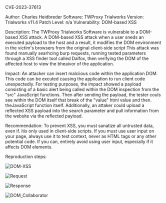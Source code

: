 CVE-2023-37613

Author: Charles Heidbreder
Software: TWProxy Trialworks
Version: Trialworks v11.4
Patch Level: n/a
Vulnerability: DOM-based XSS

Description: The TWProxy Trialworks Software is vulnerable to a DOM-based XSS attack. A DOM-based XSS attack when a user sneds an executed payload to the host and a result, it modifies the DOM environment in the victim's browsers from the original client-side script This attack was found manually searhcing burp requests, running tested parameters through a XSS finder tool called Dalfox, then verifying the DOM of the affected host to view the bheaivor of the application.

Impact: An attacker can insert malciious code within the application DOM. This code can be excuted causing the application to run client code unexpectedly. For testing purposes, the impact showed a payload consisting of a basic alert being called within the DOM inspection from the "src" JavaScript functions. Then after sending the payload, the tester couls see within the DOM itself that break of the "value" html value and then. theJavaScript function itself. Additionally, an attaker could upload a reflected XSS payload into the search parameter and pull information from the website via the reflected payload.

Recommendation: To prevent XSS, you must sanatize all untrusted data, even if. itis only used in client-side scripts. If you must use user input on your page, always use it to test context, never as HTML tags or any other potential code. If you can, entirely avoid using user input, especially if it affects DOM elements. 

Reproduction steps:

![DOM-XSS](https://github.com/HeidiSecurities/CVEs/assets/105435056/60ce1781-1ee6-4767-b3f4-c70f5613429f)

![Request](https://github.com/HeidiSecurities/CVEs/assets/105435056/b3efc211-a95c-47b5-adde-6068debb2d90)

![Response](https://github.com/HeidiSecurities/CVEs/assets/105435056/9fb695f6-baff-4ca5-8532-02fc64b63a77)

![DOM_Collaborator](https://github.com/HeidiSecurities/CVEs/assets/105435056/39b0b8bf-aa5e-44c1-bf80-2367efd4da97)
